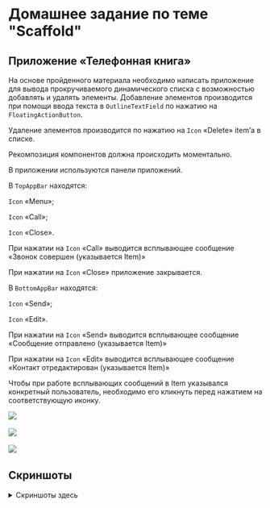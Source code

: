 # Домашнее задание по теме "Scaffold"

## Приложение «Телефонная книга»

На основе пройденного материала необходимо написать приложение для вывода прокручиваемого динамического списка с возможностью добавлять и удалять элементы. Добавление элементов производится при помощи ввода текста в `OutlineTextField` по нажатию на `FloatingActionButton`.

Удаление элементов производится по нажатию на `Icon` «Delete» item’а в списке.

Рекомпозиция компонентов должна происходить моментально.

В приложении используются панели приложений.

В `TopAppBar` находятся:

`Icon` «Menu»;

`Icon` «Call»;

`Icon` «Close».

При нажатии на `Icon` «Call» выводится всплывающее сообщение «Звонок совершен (указывается Item)»

При нажатии на `Icon` «Close» приложение закрывается.

В `BottomAppBar` находятся:

`Icon` «Send»;

`Icon` «Edit».

При нажатии на `Icon` «Send» выводится всплывающее сообщение «Сообщение отправлено (указывается Item)»

При нажатии на `Icon` «Edit» выводится всплывающее сообщение «Контакт отредактирован (указывается Item)»

Чтобы при работе всплывающих сообщений в Item указывался конкретный пользователь, необходимо его кликнуть перед нажатием на соответствующую иконку.

![](https://static.tildacdn.com/tild3163-6666-4662-b762-643139663133/4.png)

![](https://static.tildacdn.com/tild3036-3439-4337-b262-633461336639/2.png)

![](https://static.tildacdn.com/tild3462-3936-4236-b138-383931623438/3.png)

## Скриншоты 

<details>

<summary> Скриншоты здесь </summary>

![](md/1.png)
![](md/2.png)
![](md/3.png)
![](md/4.png)
![](md/5.png)
![](md/6.png)
![](md/7.png)
![](md/8.png)
![](md/9.png)

</details>